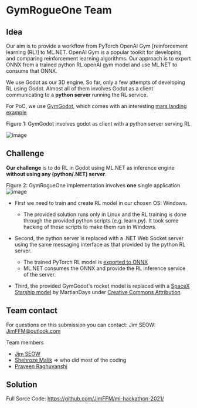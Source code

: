 # GymRogueOne Team

## Idea
Our aim is to provide a workflow from PyTorch OpenAI Gym [reinforcement learning (RL)] to ML.NET. OpenAI Gym is a popular toolkit for developing and comparing reinforcement learning algorithms. Our approach is to export ONNX from a trained python RL openAI gym model and use ML.NET  to consume that ONNX.

We use Godot as our 3D engine. So far, only a few attempts of developing RL using Godot. Almost all of them involves Godot as a client communicating to a **python server** running the RL service.

For PoC, we use [GymGodot](https://github.com/HugoTini/GymGodot), which comes with an interesting [mars landing example](https://github.com/HugoTini/GymGodot/blob/main/gym-godot/examples/mars_lander/mars_lander.md)

Figure 1: GymGodot involves godot as client with a python server serving RL

![image](https://user-images.githubusercontent.com/49812372/142352433-77ee5cf1-a502-485a-a7d5-c6d16daaa114.png)


## Challenge
**Our challenge** is to do RL in Godot using ML.NET as inference engine **without using any (python/.NET) server**.

Figure 2: GymRogueOne implementation involves **one** single application
![image](https://user-images.githubusercontent.com/49812372/142351131-c5cd4a00-a0bd-4ee5-bc89-e86975011e65.png)

- First we need to train and create RL model in our chosen OS: Windows.

  - The provided solution runs only in Linux and the RL training is done through the provided python scripts (e.g. learn.py). It took some hacking of these scripts to make them run in Windows.

- Second, the python server is replaced with a .NET Web Socket server using the same messaging interface as that provided by the python RL server.

   - The trained PyTorch RL model is [exported to ONNX](https://stable-baselines3.readthedocs.io/en/master/guide/export.html)
   - ML.NET  consumes the ONNX and provide the RL inference service of the server.
   
- Third, the provided GymGodot's rocket model is replaced with a [SpaceX Starship model]((https://skfb.ly/6QWPo)) by MartianDays under [Creative Commons Attribution]((http://creativecommons.org/licenses/by/4.0/).)

## Team contact
For questions on this submission you can contact: Jim SEOW: JimFFM@outlook.com

Team members
- [Jim SEOW](github.com/JimFFM)
- [Shehroze Malik](github.com/shehrozeee) => who did most of the coding
- [Praveen Raghuvanshi](github.com/praveenraghuvanshi)

## Solution

Full Sorce Code: https://github.com/JimFFM/ml-hackathon-2021/
